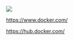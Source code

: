 <img src="https://d3oypxn00j2a10.cloudfront.net/0.14.0/img/nav/docker-logo-loggedout.png"/>


https://www.docker.com/


https://hub.docker.com/
